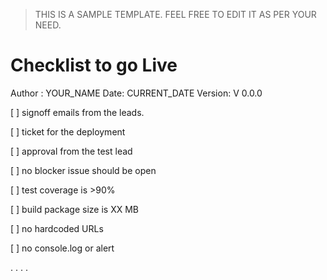 > THIS IS A SAMPLE TEMPLATE. FEEL FREE TO EDIT IT 
AS PER YOUR NEED.

# Checklist to go Live

Author : YOUR_NAME
Date: CURRENT_DATE
Version: V 0.0.0

[ ] signoff emails from the leads.

[ ] ticket for the deployment

[ ] approval from the test lead

[ ] no blocker issue should be open

[ ] test coverage is >90%

[ ] build package size is XX MB

[ ] no hardcoded URLs

[ ] no console.log or alert

.
.
.
.